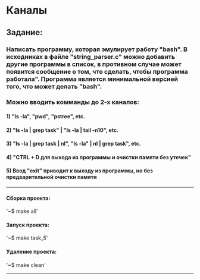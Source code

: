# Каналы
## Задание:
### Написать программу, которая эмулирует работу "bash". В исходниках в файле "string_parser.c" можно добавить другие программы в список, в противном случае может появится сообщение о том, что сделать, чтобы программа работала". Программа является минимальной версией того, что может делать "bash".

### Можно вводить комманды до 2-х каналов: 
#### 1) "ls -la", "pwd", "pstree", etc.
#### 2) "ls -la | grep task" | "ls -la | tail -n10", etc.
#### 3) "ls -la | grep task | nl", "ls -la" | nl | grep task", etc.
#### 4) "CTRL + D для выхода из программы и очистки памяти без утечек"
#### 5) Ввод "exit" приводит к выходу из программы, но без предварительной очистки памяти
____

#### Сборка проекта:

'~$ make all'

#### Запуск проекта:

'~$ make task_5'

#### Удаление проекта:

'~$ make clean'
____
